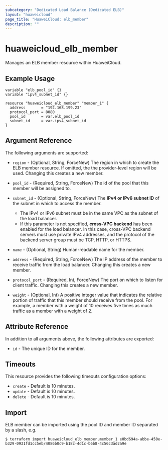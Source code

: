 ```yaml
---
subcategory: "Dedicated Load Balance (Dedicated ELB)"
layout: "huaweicloud"
page_title: "HuaweiCloud: elb_member"
description: ""
---
```


# huaweicloud_elb_member

Manages an ELB member resource within HuaweiCloud.

## Example Usage

```hcl
variable "elb_pool_id" {}
variable "ipv4_subnet_id" {}

resource "huaweicloud_elb_member" "member_1" {
  address       = "192.168.199.23"
  protocol_port = 8080
  pool_id       = var.elb_pool_id
  subnet_id     = var.ipv4_subnet_id
}
```

## Argument Reference

The following arguments are supported:

* `region` - (Optional, String, ForceNew) The region in which to create the ELB member resource. If omitted, the the
  provider-level region will be used. Changing this creates a new member.

* `pool_id` - (Required, String, ForceNew) The id of the pool that this member will be assigned to.

* `subnet_id` - (Optional, String, ForceNew) The **IPv4 or IPv6 subnet ID** of the subnet in which to access the member.
  + The IPv4 or IPv6 subnet must be in the same VPC as the subnet of the load balancer.
  + If this parameter is not specified, **cross-VPC backend** has been enabled for the load balancer.
    In this case, cross-VPC backend servers must use private IPv4 addresses,
    and the protocol of the backend server group must be TCP, HTTP, or HTTPS.

* `name` - (Optional, String) Human-readable name for the member.

* `address` - (Required, String, ForceNew) The IP address of the member to receive traffic from the load balancer.
  Changing this creates a new member.

* `protocol_port` - (Required, Int, ForceNew) The port on which to listen for client traffic. Changing this creates a
  new member.

* `weight` - (Optional, Int)  A positive integer value that indicates the relative portion of traffic that this member
  should receive from the pool. For example, a member with a weight of 10 receives five times as much traffic as a
  member with a weight of 2.

## Attribute Reference

In addition to all arguments above, the following attributes are exported:

* `id` - The unique ID for the member.

## Timeouts

This resource provides the following timeouts configuration options:

* `create` - Default is 10 minutes.
* `update` - Default is 10 minutes.
* `delete` - Default is 10 minutes.

## Import

ELB member can be imported using the pool ID and member ID separated by a slash, e.g.

```
$ terraform import huaweicloud_elb_member.member_1 e0bd694a-abbe-450e-b329-0931fd1cc5eb/4086b0c9-b18c-4d1c-b6b8-4c56c3ad2a9e
```
